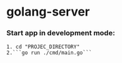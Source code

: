 # golang-server

### Start app in development mode: 
    1. cd "PROJEC_DIRECTORY"
    2.```go run ./cmd/main.go```
